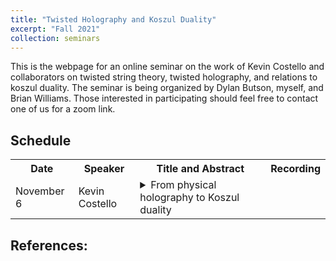 ```yaml
---
title: "Twisted Holography and Koszul Duality"
excerpt: "Fall 2021"
collection: seminars
---
```


This is the webpage for an online seminar on the work of Kevin Costello and collaborators on twisted string theory, twisted holography, and relations to koszul duality. The seminar is being organized by Dylan Butson, myself, and Brian Williams. Those interested in participating should feel free to contact one of us for a zoom link.

## Schedule
<table>
  <tr>
    <th> Date </th>
    <th> Speaker </th>
    <th> Title and Abstract </th>
    <th> Recording </th>
  </tr>
  <tr>
    <td> November 6 </td>
    <td> Kevin Costello </td>
    <td><details><summary>From physical holography to Koszul duality</summary> 
      <p> Abstract: I will review how the physics statement of holography can be "twisted" to yield a statement that can be formulated mathematically.  I'll try to start at the beginning, and sketch the idea of twisting supersymmetric theories and supergravity, before moving on to trying to explain what holography looks like once you twist.</p></details></td>
    <td></td>
  </tr>
</table>

## References:

